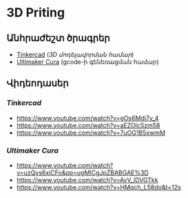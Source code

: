 # 3D Priting
## Անհրաժեշտ ծրագրեր
- [Tinkercad](tinkercad.com) (*3D մոդելավորման համար*)
- [Ultimaker Cura](https://ultimaker.com/software/ultimaker-cura) (gcode-ի գենեռացման համար)


## Վիդեոդասեր
### *Tinkercad*
- https://www.youtube.com/watch?v=gOs6Mdj7y_4
- https://www.youtube.com/watch?v=aEZOlcSzm58
- https://www.youtube.com/watch?v=7uOG1B5xwmM

### *Ultimaker Cura*
- https://www.youtube.com/watch?v=uzQys6xiCFo&pp=ugMICgJpZBABGAE%3D
- https://www.youtube.com/watch?v=AvV_lDVGTkk
- https://www.youtube.com/watch?v=HMqch_L58do&t=12s